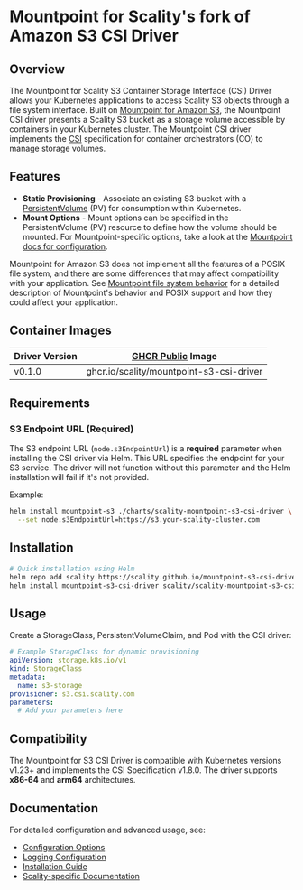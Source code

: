 # Mountpoint for Scality's fork of Amazon S3 CSI Driver

## Overview

The Mountpoint for Scality S3 Container Storage Interface (CSI) Driver allows your Kubernetes applications to access
Scality S3 objects through a file system interface. Built on [Mountpoint for Amazon S3](https://github.com/awslabs/mountpoint-s3),
the Mountpoint CSI driver presents a Scality S3 bucket as a storage volume accessible by containers in your Kubernetes cluster.
The Mountpoint CSI driver implements the [CSI](https://github.com/container-storage-interface/spec/blob/master/spec.md)
specification for container orchestrators (CO) to manage storage volumes.

## Features

- **Static Provisioning** - Associate an existing S3 bucket with a
  [PersistentVolume](https://kubernetes.io/docs/concepts/storage/persistent-volumes/) (PV) for consumption within Kubernetes.
- **Mount Options** - Mount options can be specified in the PersistentVolume (PV) resource to define how the volume should be mounted.
  For Mountpoint-specific options, take a look at the [Mountpoint docs for configuration](https://github.com/awslabs/mountpoint-s3/blob/main/doc/CONFIGURATION.md).

Mountpoint for Amazon S3 does not implement all the features of a POSIX file system, and there are some differences that may
affect compatibility with your application. See [Mountpoint file system behavior](https://github.com/awslabs/mountpoint-s3/blob/main/doc/SEMANTICS.md)
for a detailed description of Mountpoint's behavior and POSIX support and how they could affect your application.

## Container Images

| Driver Version | [GHCR Public](https://github.com/scality/mountpoint-s3-csi-driver/pkgs/container/mountpoint-s3-csi-driver) Image |
|----------------|-----------------------------------------------------------------------------------------------------------------|
| v0.1.0         | ghcr.io/scality/mountpoint-s3-csi-driver                                                                        |

## Requirements

### S3 Endpoint URL (Required)

The S3 endpoint URL (`node.s3EndpointUrl`) is a **required** parameter when installing the CSI driver via Helm.
This URL specifies the endpoint for your S3 service. The driver will not function without this parameter and the Helm
installation will fail if it's not provided.

Example:

```bash
helm install mountpoint-s3 ./charts/scality-mountpoint-s3-csi-driver \
  --set node.s3EndpointUrl=https://s3.your-scality-cluster.com
```

## Installation

```bash
# Quick installation using Helm
helm repo add scality https://scality.github.io/mountpoint-s3-csi-driver/charts
helm install mountpoint-s3-csi-driver scality/scality-mountpoint-s3-csi-driver
```

## Usage

Create a StorageClass, PersistentVolumeClaim, and Pod with the CSI driver:

```yaml
# Example StorageClass for dynamic provisioning
apiVersion: storage.k8s.io/v1
kind: StorageClass
metadata:
  name: s3-storage
provisioner: s3.csi.scality.com
parameters:
  # Add your parameters here
```

## Compatibility

The Mountpoint for S3 CSI Driver is compatible with Kubernetes versions v1.23+ and implements the CSI Specification v1.8.0.
The driver supports **x86-64** and **arm64** architectures.

## Documentation

For detailed configuration and advanced usage, see:

- [Configuration Options](CONFIGURATION.md)
- [Logging Configuration](LOGGING.md)
- [Installation Guide](install.md)
- [Scality-specific Documentation](scality/README.md)
